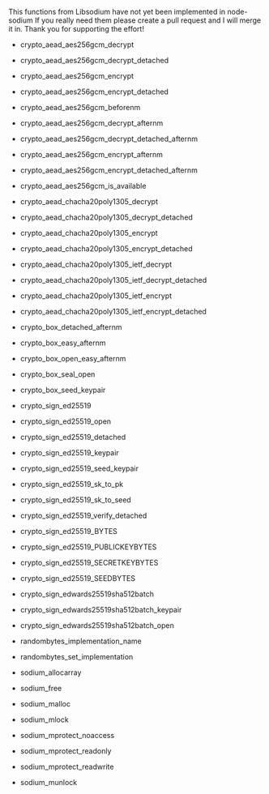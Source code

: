 This functions from Libsodium have not yet been implemented in node-sodium
If you really need them please create a pull request and I will merge it in. Thank you for supporting the effort!

  * crypto_aead_aes256gcm_decrypt
  * crypto_aead_aes256gcm_decrypt_detached
  * crypto_aead_aes256gcm_encrypt
  * crypto_aead_aes256gcm_encrypt_detached
  
  * crypto_aead_aes256gcm_beforenm
  * crypto_aead_aes256gcm_decrypt_afternm
  * crypto_aead_aes256gcm_decrypt_detached_afternm
  * crypto_aead_aes256gcm_encrypt_afternm
  * crypto_aead_aes256gcm_encrypt_detached_afternm
  * crypto_aead_aes256gcm_is_available
  
  * crypto_aead_chacha20poly1305_decrypt
  * crypto_aead_chacha20poly1305_decrypt_detached
  * crypto_aead_chacha20poly1305_encrypt
  * crypto_aead_chacha20poly1305_encrypt_detached
  
  * crypto_aead_chacha20poly1305_ietf_decrypt
  * crypto_aead_chacha20poly1305_ietf_decrypt_detached
  * crypto_aead_chacha20poly1305_ietf_encrypt
  * crypto_aead_chacha20poly1305_ietf_encrypt_detached
  
  * crypto_box_detached_afternm
  * crypto_box_easy_afternm
  * crypto_box_open_easy_afternm
  * crypto_box_seal_open
  * crypto_box_seed_keypair
  
  * crypto_sign_ed25519
  * crypto_sign_ed25519_open
  * crypto_sign_ed25519_detached
  * crypto_sign_ed25519_keypair
  * crypto_sign_ed25519_seed_keypair
  * crypto_sign_ed25519_sk_to_pk
  * crypto_sign_ed25519_sk_to_seed
  * crypto_sign_ed25519_verify_detached
  
  * crypto_sign_ed25519_BYTES
  * crypto_sign_ed25519_PUBLICKEYBYTES
  * crypto_sign_ed25519_SECRETKEYBYTES
  * crypto_sign_ed25519_SEEDBYTES
  
  * crypto_sign_edwards25519sha512batch
  * crypto_sign_edwards25519sha512batch_keypair
  * crypto_sign_edwards25519sha512batch_open
  
  * randombytes_implementation_name
  * randombytes_set_implementation
  * sodium_allocarray
  * sodium_free
  * sodium_malloc
  * sodium_mlock
  * sodium_mprotect_noaccess
  * sodium_mprotect_readonly
  * sodium_mprotect_readwrite
  * sodium_munlock